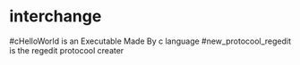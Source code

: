 # interchange
#cHelloWorld is an Executable Made By c language
#new_protocool_regedit is the regedit protocool creater
